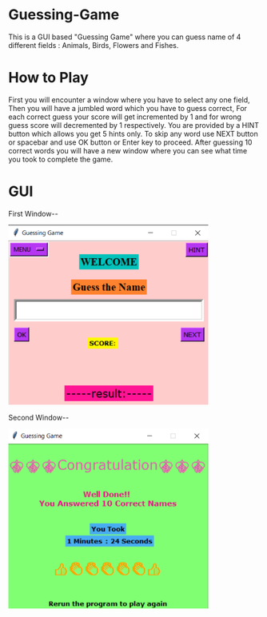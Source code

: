 # Guessing-Game

This is a GUI based "Guessing Game" where you can guess name of 4 different fields : Animals, Birds, Flowers and Fishes.

# How to Play

First you will encounter a window where you have to select any one field,
Then you will have a jumbled word which you have to guess correct,
For each correct guess your score will get incremented by 1 and for wrong guess score will decremented by 1 respectively.
You are provided by a HINT button which allows you get 5 hints only.
To skip any word use NEXT button or spacebar and use OK button or Enter key to proceed.
After guessing 10 correct words you will have a new window where you can see what time you took to complete the game.

# GUI
First Window--

<img src ="Images/First_Window.png" width="400" height="360">

Second Window--

<img src ="Images/Second_Window.png" width="400" height="360">

